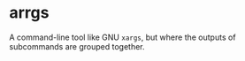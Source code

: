 # arrgs

A command-line tool like GNU `xargs`, but where the outputs of subcommands are grouped together.
